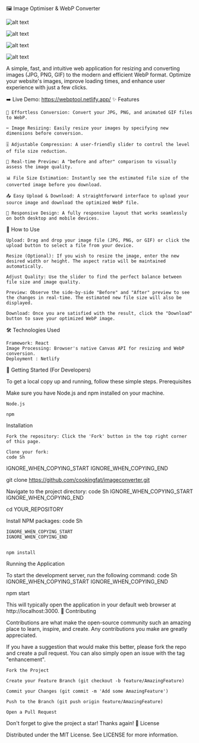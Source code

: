 🖼️ Image Optimiser & WebP Converter

![alt text](https://img.shields.io/badge/License-MIT-yellow.svg)


![alt text](https://img.shields.io/github/stars/cookingfat/imageconverter.svg)


![alt text](https://img.shields.io/github/forks/cookingfat/imageconverter.svg)


![alt text](https://img.shields.io/github/issues/cookingfat/imageconverter.svg)

A simple, fast, and intuitive web application for resizing and converting images (JPG, PNG, GIF) to the modern and efficient WebP format. Optimize your website's images, improve loading times, and enhance user experience with just a few clicks.

➡️ Live Demo: https://webptool.netlify.app/
✨ Features

    🔄 Effortless Conversion: Convert your JPG, PNG, and animated GIF files to WebP.

    ✂️ Image Resizing: Easily resize your images by specifying new dimensions before conversion.

    🎚️ Adjustable Compression: A user-friendly slider to control the level of file size reduction.

    👀 Real-time Preview: A "before and after" comparison to visually assess the image quality.

    📊 File Size Estimation: Instantly see the estimated file size of the converted image before you download.

    📤 Easy Upload & Download: A straightforward interface to upload your source image and download the optimized WebP file.

    📱 Responsive Design: A fully responsive layout that works seamlessly on both desktop and mobile devices.

🚀 How to Use

    Upload: Drag and drop your image file (JPG, PNG, or GIF) or click the upload button to select a file from your device.

    Resize (Optional): If you wish to resize the image, enter the new desired width or height. The aspect ratio will be maintained automatically.

    Adjust Quality: Use the slider to find the perfect balance between file size and image quality.

    Preview: Observe the side-by-side "Before" and "After" preview to see the changes in real-time. The estimated new file size will also be displayed.

    Download: Once you are satisfied with the result, click the "Download" button to save your optimized WebP image.

🛠️ Technologies Used

    Framework: React
    Image Processing: Browser's native Canvas API for resizing and WebP conversion.
    Deployment : Netlify

🏁 Getting Started (For Developers)

To get a local copy up and running, follow these simple steps.
Prerequisites

Make sure you have Node.js and npm installed on your machine.

    Node.js

    npm

Installation

    Fork the repository: Click the 'Fork' button in the top right corner of this page.

    Clone your fork:
    code Sh

IGNORE_WHEN_COPYING_START
IGNORE_WHEN_COPYING_END

    
git clone https://github.com/cookingfat/imageconverter.git

  

Navigate to the project directory:
code Sh
IGNORE_WHEN_COPYING_START
IGNORE_WHEN_COPYING_END

    
cd YOUR_REPOSITORY

  

Install NPM packages:
code Sh

    IGNORE_WHEN_COPYING_START
    IGNORE_WHEN_COPYING_END

        
    npm install

      

Running the Application

To start the development server, run the following command:
code Sh
IGNORE_WHEN_COPYING_START
IGNORE_WHEN_COPYING_END

    
npm start

  

This will typically open the application in your default web browser at http://localhost:3000.
🙌 Contributing

Contributions are what make the open-source community such an amazing place to learn, inspire, and create. Any contributions you make are greatly appreciated.

If you have a suggestion that would make this better, please fork the repo and create a pull request. You can also simply open an issue with the tag "enhancement".

    Fork the Project

    Create your Feature Branch (git checkout -b feature/AmazingFeature)

    Commit your Changes (git commit -m 'Add some AmazingFeature')

    Push to the Branch (git push origin feature/AmazingFeature)

    Open a Pull Request

Don't forget to give the project a star! Thanks again!
📜 License

Distributed under the MIT License. See LICENSE for more information.